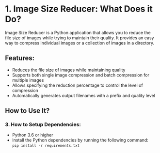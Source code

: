 # 1. Image Size Reducer: What Does it Do?
Image Size Reducer is a Python application that allows you to reduce the file size of images while trying to maintain their quality. It provides an easy way to compress individual images or a collection of images in a directory.

## Features:
- Reduces the file size of images while maintaining quality
- Supports both single image compression and batch compression for multiple images
- Allows specifying the reduction percentage to control the level of compression
- Automatically generates output filenames with a prefix and quality level

## How to Use It?


### 3. How to Setup Dependencies:
* Python 3.6 or higher
* Install the Python dependencies by running the following command:<br />
```pip install -r requirements.txt```<br />
